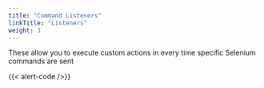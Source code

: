 ```yaml
---
title: "Command Listeners"
linkTitle: "Listeners"
weight: 3
---
```


These allow you to execute custom actions in every time specific Selenium commands are sent

{{< alert-code />}}
